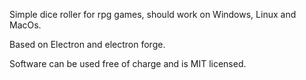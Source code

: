 Simple dice roller for rpg games, should work on Windows, Linux and MacOs.

Based on Electron and electron forge.

Software can be used free of charge and is MIT licensed.
